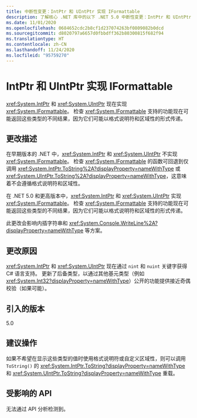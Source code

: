 ```yaml
---
title: 中断性变更：IntPtr 和 UIntPtr 实现 IFormattable
description: 了解核心 .NET 库中的以下 .NET 5.0 中断性变更：IntPtr 和 UIntPtr 现在实现了 IFormattable。
ms.date: 11/01/2020
ms.openlocfilehash: 0684652cdc2b8cf1d237074263bf0809082b0dcd
ms.sourcegitcommit: d8020797a6657d0fbbdff362b80300815f682f94
ms.translationtype: HT
ms.contentlocale: zh-CN
ms.lasthandoff: 11/24/2020
ms.locfileid: "95759270"
---
```

# <a name="intptr-and-uintptr-implement-iformattable"></a>IntPtr 和 UIntPtr 实现 IFormattable

<xref:System.IntPtr> 和 <xref:System.UIntPtr> 现在实现 <xref:System.IFormattable>。 检查 <xref:System.IFormattable> 支持的功能现在可能返回这些类型的不同结果，因为它们可能以格式说明符和区域性的形式传递。

## <a name="change-description"></a>更改描述

在早期版本的 .NET 中，<xref:System.IntPtr> 和 <xref:System.UIntPtr> 不实现 <xref:System.IFormattable>。 检查 <xref:System.IFormattable> 的函数可回退到仅调用 <xref:System.IntPtr.ToString%2A?displayProperty=nameWithType> 或 <xref:System.UIntPtr.ToString%2A?displayProperty=nameWithType>，这意味着不会遵循格式说明符和区域性。

在 .NET 5.0 和更高版本中，<xref:System.IntPtr> 和 <xref:System.UIntPtr> 实现 <xref:System.IFormattable>。 检查 <xref:System.IFormattable> 支持的功能现在可能返回这些类型的不同结果，因为它们可能以格式说明符和区域性的形式传递。

此更改会影响内插字符串和 <xref:System.Console.WriteLine%2A?displayProperty=nameWithType> 等方案。

## <a name="reason-for-change"></a>更改原因

<xref:System.IntPtr> 和 <xref:System.UIntPtr> 现在通过 `nint` 和 `nuint` 关键字获得 C# 语言支持。 更新了后备类型，以通过其他基元类型（例如 <xref:System.Int32?displayProperty=nameWithType>）公开的功能提供接近奇偶校验（如果可能）。

## <a name="version-introduced"></a>引入的版本

5.0

## <a name="recommended-action"></a>建议操作

如果不希望在显示这些类型的值时使用格式说明符或自定义区域性，则可以调用 `ToString()` 的 <xref:System.IntPtr.ToString?displayProperty=nameWithType> 和 <xref:System.UIntPtr.ToString?displayProperty=nameWithType> 重载。

## <a name="affected-apis"></a>受影响的 API

无法通过 API 分析检测到。

<!--

### Category

Core .NET libraries

### Affected APIs

Not detectable via API analysis.

-->
